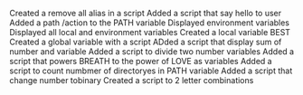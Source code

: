 Created a remove all alias in a script
Added a script that say hello to user
Added a path /action to the PATH variable
Displayed environment variables
Displayed all local and environment variables 
Created a local variable BEST 
Created a global variable with a script
ADded a script that display sum of number and variable
Added a script to divide two number variables
Added a script that powers BREATH to the power of LOVE as variables
Added a script to count numbmer of directoryes in PATH variable
Added a script that change number tobinary
Created a script to 2 letter combinations
